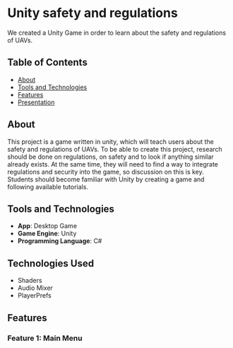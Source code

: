# Unity safety and regulations
We created a Unity Game in order to learn about the safety and regulations of UAVs.

## Table of Contents
- [About](#about)
- [Tools and Technologies](#tools-and-technologies)
- [Features](#features)
- [Presentation](#presentation)

## About
This project is a game written in unity, which will teach users about the safety and regulations of UAVs. To be able to create this project, research should be done on regulations, on safety and to look if anything similar already exists. At the same time, they will need to find a way to integrate regulations and security into the game, so discussion on this is key. Students should become familiar with Unity by creating a game and following available tutorials.

## Tools and Technologies
- **App**: Desktop Game
- **Game Engine**: Unity
- **Programming Language**: C#

## Technologies Used
- Shaders
- Audio Mixer
- PlayerPrefs

## Features
### Feature 1: Main Menu

